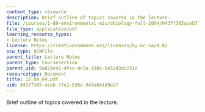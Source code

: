 ```yaml
---
content_type: resource
description: Brief outline of topics covered in the lecture.
file: /courses/1-89-environmental-microbiology-fall-2004/0437f385aceb77e2836e944a841d9a27_12_09_04.pdf
file_type: application/pdf
learning_resource_types:
- Lecture Notes
license: https://creativecommons.org/licenses/by-nc-sa/4.0/
ocw_type: OCWFile
parent_title: Lecture Notes
parent_type: CourseSection
parent_uid: 9ad29e41-4fec-4c2a-198c-5e52d3dc231e
resourcetype: Document
title: 12_09_04.pdf
uid: 0437f385-aceb-77e2-836e-944a841d9a27
---
```

Brief outline of topics covered in the lecture.
